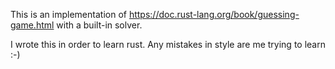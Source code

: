 This is an implementation of https://doc.rust-lang.org/book/guessing-game.html
with a built-in solver.

I wrote this in order to learn rust. Any mistakes in style are me trying to
learn :-)
